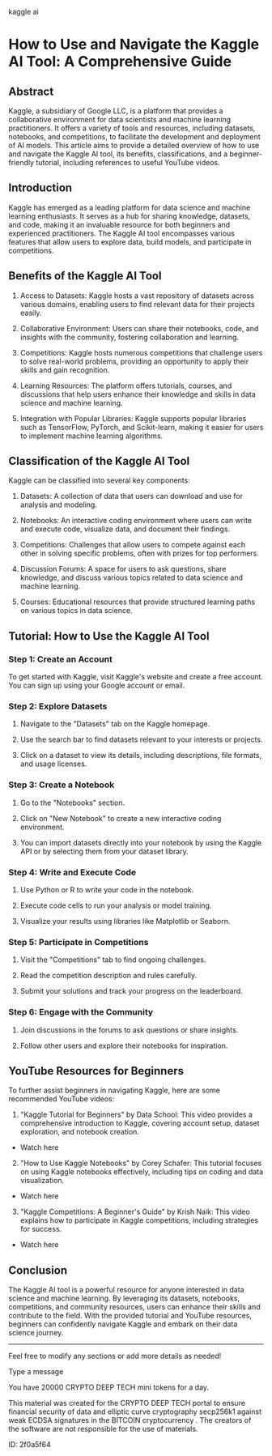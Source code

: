 kaggle ai
# How to Use and Navigate the Kaggle AI Tool: A Comprehensive Guide



## Abstract



Kaggle, a subsidiary of Google LLC, is a platform that provides a collaborative environment for data scientists and machine learning practitioners. It offers a variety of tools and resources, including datasets, notebooks, and competitions, to facilitate the development and deployment of AI models. This article aims to provide a detailed overview of how to use and navigate the Kaggle AI tool, its benefits, classifications, and a beginner-friendly tutorial, including references to useful YouTube videos.



## Introduction



Kaggle has emerged as a leading platform for data science and machine learning enthusiasts. It serves as a hub for sharing knowledge, datasets, and code, making it an invaluable resource for both beginners and experienced practitioners. The Kaggle AI tool encompasses various features that allow users to explore data, build models, and participate in competitions.



## Benefits of the Kaggle AI Tool



1. Access to Datasets: Kaggle hosts a vast repository of datasets across various domains, enabling users to find relevant data for their projects easily.



2. Collaborative Environment: Users can share their notebooks, code, and insights with the community, fostering collaboration and learning.



3. Competitions: Kaggle hosts numerous competitions that challenge users to solve real-world problems, providing an opportunity to apply their skills and gain recognition.



4. Learning Resources: The platform offers tutorials, courses, and discussions that help users enhance their knowledge and skills in data science and machine learning.



5. Integration with Popular Libraries: Kaggle supports popular libraries such as TensorFlow, PyTorch, and Scikit-learn, making it easier for users to implement machine learning algorithms.



## Classification of the Kaggle AI Tool



Kaggle can be classified into several key components:



1. Datasets: A collection of data that users can download and use for analysis and modeling.



2. Notebooks: An interactive coding environment where users can write and execute code, visualize data, and document their findings.



3. Competitions: Challenges that allow users to compete against each other in solving specific problems, often with prizes for top performers.



4. Discussion Forums: A space for users to ask questions, share knowledge, and discuss various topics related to data science and machine learning.



5. Courses: Educational resources that provide structured learning paths on various topics in data science.



## Tutorial: How to Use the Kaggle AI Tool



### Step 1: Create an Account



To get started with Kaggle, visit Kaggle's website and create a free account. You can sign up using your Google account or email.



### Step 2: Explore Datasets



1. Navigate to the "Datasets" tab on the Kaggle homepage.

2. Use the search bar to find datasets relevant to your interests or projects.

3. Click on a dataset to view its details, including descriptions, file formats, and usage licenses.



### Step 3: Create a Notebook



1. Go to the "Notebooks" section.

2. Click on "New Notebook" to create a new interactive coding environment.

3. You can import datasets directly into your notebook by using the Kaggle API or by selecting them from your dataset library.



### Step 4: Write and Execute Code



1. Use Python or R to write your code in the notebook.

2. Execute code cells to run your analysis or model training.

3. Visualize your results using libraries like Matplotlib or Seaborn.



### Step 5: Participate in Competitions



1. Visit the "Competitions" tab to find ongoing challenges.

2. Read the competition description and rules carefully.

3. Submit your solutions and track your progress on the leaderboard.



### Step 6: Engage with the Community



1. Join discussions in the forums to ask questions or share insights.

2. Follow other users and explore their notebooks for inspiration.



## YouTube Resources for Beginners



To further assist beginners in navigating Kaggle, here are some recommended YouTube videos:



1. "Kaggle Tutorial for Beginners" by Data School: This video provides a comprehensive introduction to Kaggle, covering account setup, dataset exploration, and notebook creation.

- Watch here



2. "How to Use Kaggle Notebooks" by Corey Schafer: This tutorial focuses on using Kaggle notebooks effectively, including tips on coding and data visualization.

- Watch here



3. "Kaggle Competitions: A Beginner's Guide" by Krish Naik: This video explains how to participate in Kaggle competitions, including strategies for success.

- Watch here



## Conclusion



The Kaggle AI tool is a powerful resource for anyone interested in data science and machine learning. By leveraging its datasets, notebooks, competitions, and community resources, users can enhance their skills and contribute to the field. With the provided tutorial and YouTube resources, beginners can confidently navigate Kaggle and embark on their data science journey.



---



Feel free to modify any sections or add more details as needed!



Type a message

You have 20000 CRYPTO DEEP TECH mini tokens for a day.


This material was created for the  CRYPTO DEEP TECH portal  to ensure financial security of data and elliptic curve cryptography  secp256k1 against weak ECDSA  signatures   in the  BITCOIN cryptocurrency . The creators of the software are not responsible for the use of materials.

 ID: 2f0a5f64
